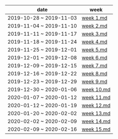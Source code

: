 
| date | week |  
|---|---|  
|2019-10-28 ~ 2019-11-03 | [week 1.md](week1.md)|  
|2019-11-04 ~ 2019-11-10 | [week 2.md](week2.md)|  
|2019-11-11 ~ 2019-11-17 | [week 3.md](week3.md)|  
|2019-11-18 ~ 2019-11-24 | [week 4.md](week4.md)|  
|2019-11-25 ~ 2019-12-01 | [week 5.md](week5.md)|  
|2019-12-01 ~ 2019-12-08 | [week 6.md](week6.md)|  
|2019-12-09 ~ 2019-12-15 | [week 7.md](week7.md)|  
|2019-12-16 ~ 2019-12-22 | [week 8.md](week8.md)|  
|2019-12-23 ~ 2019-12-29 | [week 9.md](week9.md)|  
|2019-12-30 ~ 2020-01-06 | [week 10.md](week10.md)|  
|2020-01-07 ~ 2020-01-12 | [week 11.md](week11.md)|  
|2020-01-12 ~ 2020-01-19 | [week 12.md](week12.md)| 
|2020-01-20 ~ 2020-02-02 | [week 13.md](week13.md)| 
|2020-02-02 ~ 2020-02-09 | [week 14.md](week14.md)| 
|2020-02-09 ~ 2020-02-16 | [week 15.md](week15.md)| 